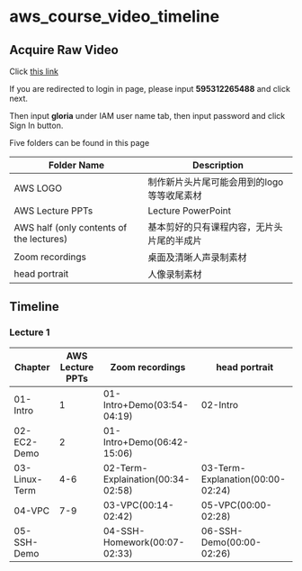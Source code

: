 # aws_course_video_timeline

## Acquire Raw Video

Click [this link](https://s3.console.aws.amazon.com/s3/buckets/ascending-aws-association-raw/?region=us-east-1&tab=overview#)

If you are redirected to login in page, please input **595312265488** and click next.

Then input **gloria** under IAM user name tab, then input password and click Sign In button.

Five folders can be found in this page

|Folder Name|Description|
|-----------|-----------|
|AWS LOGO|制作新片头片尾可能会用到的logo等等收尾素材|
|AWS Lecture PPTs|Lecture PowerPoint|
|AWS half (only contents of the lectures)|基本剪好的只有课程内容，无片头片尾的半成片|
|Zoom recordings|桌面及清晰人声录制素材|
|head portrait|人像录制素材|

## Timeline

### Lecture 1

|Chapter|AWS Lecture PPTs|Zoom recordings|head portrait|
|-------|----------------|---------------|-------------|
|01-Intro|1|01-Intro+Demo(03:54-04:19)|02-Intro|
|02-EC2-Demo|2|01-Intro+Demo(06:42-15:06)||
|03-Linux-Term|4-6|02-Term-Explaination(00:34-02:58)|03-Term-Explanation(00:00-02:24)|
|04-VPC|7-9|03-VPC(00:14-02:42)|05-VPC(00:00-02:28)|
|05-SSH-Demo||04-SSH-Homework(00:07-02:33)|06-SSH-Demo(00:00-02:26)|

